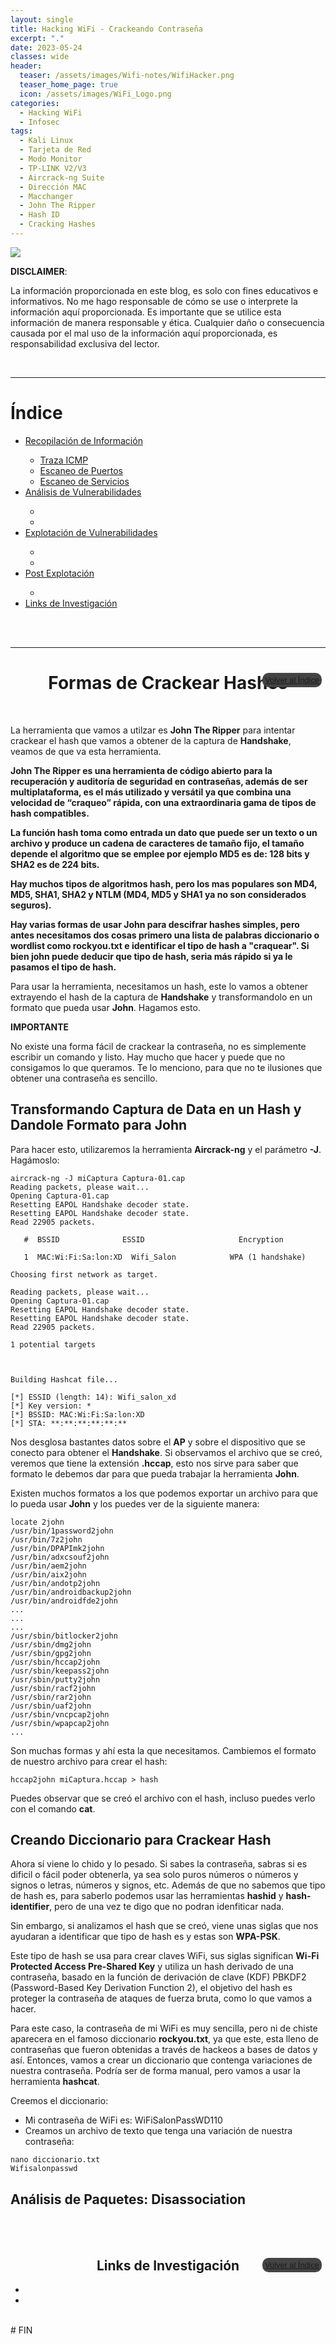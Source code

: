 ```yaml
---
layout: single
title: Hacking WiFi - Crackeando Contraseña
excerpt: "."
date: 2023-05-24
classes: wide
header:
  teaser: /assets/images/Wifi-notes/WifiHacker.png
  teaser_home_page: true
  icon: /assets/images/WiFi_Logo.png
categories:
  - Hacking WiFi
  - Infosec
tags:
  - Kali Linux
  - Tarjeta de Red
  - Modo Monitor
  - TP-LINK V2/V3
  - Aircrack-ng Suite
  - Dirección MAC
  - Macchanger
  - John The Ripper
  - Hash ID
  - Cracking Hashes
---
```

![](/assets/images/Wifi-notes/hackers.jpeg)



**DISCLAIMER**:

La información proporcionada en este blog, es solo con fines educativos e informativos. No me hago responsable de cómo se use o interprete la información aquí proporcionada. Es importante que se utilice esta información de manera responsable y ética. Cualquier daño o consecuencia causada por el mal uso de la información aquí proporcionada, es responsabilidad exclusiva del lector.


<br>
<hr>
<div id="Indice">
	<h1>Índice</h1>
	<ul>
		<li><a href="#Recopilacion">Recopilación de Información</a></li>
			<ul>
				<li><a href="#Ping">Traza ICMP</a></li>
				<li><a href="#Puertos">Escaneo de Puertos</a></li>
				<li><a href="#Servicios">Escaneo de Servicios</a></li>
			</ul>
		<li><a href="#Analisis">Análisis de Vulnerabilidades</a></li>
			<ul>
				<li><a href="#"></a></li>
				<li><a href="#"></a></li>
			</ul>
		<li><a href="#Explotacion">Explotación de Vulnerabilidades</a></li>
			<ul>
				<li><a href="#"></a></li>
				<li><a href="#"></a></li>
			</ul>
		<li><a href="#Post">Post Explotación</a></li>
			<ul>
				<li><a href="#"></a></li>
			</ul>
		<li><a href="#Links">Links de Investigación</a></li>
	</ul>
</div>


<br>
<br>
<hr>
<div style="position: relative;">
 <h1 id="Cracking" style="text-align:center;">Formas de Crackear Hashes</h1>
  <button style="position:absolute; left:80%; top:3%; background-color:#444444; border-radius:10px; border:none; padding:4px;6px; font-size:0.80rem;">
   <a href="#Indice">Volver al Índice</a>
  </button>
</div>
<br>

La herramienta que vamos a utilzar es **John The Ripper** para intentar crackear el hash que vamos a obtener de la captura de **Handshake**, veamos de que va esta herramienta.

**John The Ripper es una herramienta de código abierto para la recuperación y auditoría de seguridad en contraseñas, además de ser multiplataforma, es el más utilizado y versátil ya que combina una velocidad de “craqueo” rápida, con una extraordinaria gama de tipos de hash compatibles.**

**La función hash toma como entrada un dato que puede ser un texto o un archivo y produce un cadena de caracteres de tamaño fijo, el tamaño depende el algoritmo que se emplee por ejemplo MD5 es de: 128 bits y SHA2 es de 224 bits.**

**Hay muchos tipos de algoritmos hash, pero los mas populares son MD4, MD5, SHA1, SHA2 y NTLM (MD4, MD5 y SHA1 ya no son considerados seguros).**

**Hay varias formas de usar John para descifrar hashes simples, pero antes necesitamos dos cosas primero una lista de palabras diccionario o wordlist como rockyou.txt e identificar el tipo de hash a "craquear". Si bien john puede deducir que tipo de hash, seria más rápido si ya le pasamos el tipo de hash.**

Para usar la herramienta, necesitamos un hash, este lo vamos a obtener extrayendo el hash de la captura de **Handshake** y transformandolo en un formato que pueda usar **John**. Hagamos esto.

**IMPORTANTE**

No existe una forma fácil de crackear la contraseña, no es simplemente escribir un comando y listo. Hay mucho que hacer y puede que no consigamos lo que queramos. Te lo menciono, para que no te ilusiones que obtener una contraseña es sencillo. 

<h2 id="Fromato">Transformando Captura de Data en un Hash y Dandole Formato para John</h2>

Para hacer esto, utilizaremos la herramienta **Aircrack-ng** y el parámetro **-J**. Hagámoslo:
```
aircrack-ng -J miCaptura Captura-01.cap
Reading packets, please wait...
Opening Captura-01.cap
Resetting EAPOL Handshake decoder state.
Resetting EAPOL Handshake decoder state.
Read 22905 packets.

   #  BSSID              ESSID                     Encryption

   1  MAC:Wi:Fi:Sa:lon:XD  Wifi_Salon            WPA (1 handshake)

Choosing first network as target.

Reading packets, please wait...
Opening Captura-01.cap
Resetting EAPOL Handshake decoder state.
Resetting EAPOL Handshake decoder state.
Read 22905 packets.

1 potential targets



Building Hashcat file...

[*] ESSID (length: 14): Wifi_salon_xd
[*] Key version: *
[*] BSSID: MAC:Wi:Fi:Sa:lon:XD
[*] STA: **:**:**:**:**:**
```
Nos desglosa bastantes datos sobre el **AP** y sobre el dispositivo que se conecto para obtener el **Handshake**. Si observamos el archivo que se creó, veremos que tiene la extensión **.hccap**, esto nos sirve para saber que formato le debemos dar para que pueda trabajar la herramienta **John**.

Existen muchos formatos a los que podemos exportar un archivo para que lo pueda usar **John** y los puedes ver de la siguiente manera:
```
locate 2john
/usr/bin/1password2john
/usr/bin/7z2john
/usr/bin/DPAPImk2john
/usr/bin/adxcsouf2john
/usr/bin/aem2john
/usr/bin/aix2john
/usr/bin/andotp2john
/usr/bin/androidbackup2john
/usr/bin/androidfde2john
...
...
...
/usr/sbin/bitlocker2john
/usr/sbin/dmg2john
/usr/sbin/gpg2john
/usr/sbin/hccap2john
/usr/sbin/keepass2john
/usr/sbin/putty2john
/usr/sbin/racf2john
/usr/sbin/rar2john
/usr/sbin/uaf2john
/usr/sbin/vncpcap2john
/usr/sbin/wpapcap2john
...
```
Son muchas formas y ahí esta la que necesitamos. Cambiemos el formato de nuestro archivo para crear el hash:
```
hccap2john miCaptura.hccap > hash
```
Puedes observar que se creó el archivo con el hash, incluso puedes verlo con el comando **cat**.

<h2 id="Diccionario">Creando Diccionario para Crackear Hash</h2>

Ahora sí viene lo chido y lo pesado. Si sabes la contraseña, sabras si es dificil o fácil poder obtenerla, ya sea solo puros números o números y signos o letras, números y signos, etc. Además de que no sabemos que tipo de hash es, para saberlo podemos usar las herramientas **hashid** y **hash-identifier**, pero de una vez te digo que no podran idenfiticar nada.

Sin embargo, si analizamos el hash que se creó, viene unas siglas que nos ayudaran a identificar que tipo de hash es y estas son **WPA-PSK**.

Este tipo de hash se usa para crear claves WiFi, sus siglas significan **Wi-Fi Protected Access Pre-Shared Key** y utiliza un hash derivado de una contraseña, basado en la función de derivación de clave (KDF) PBKDF2 (Password-Based Key Derivation Function 2), el objetivo del hash es proteger la contraseña de ataques de fuerza bruta, como lo que vamos a hacer.

Para este caso, la contraseña de mi WiFi es muy sencilla, pero ni de chiste aparecera en el famoso diccionario **rockyou.txt**, ya que este, esta lleno de contraseñas que fueron obtenidas a través de hackeos a bases de datos y así. Entonces, vamos a crear un diccionario que contenga variaciones de nuestra contraseña. Podría ser de forma manual, pero vamos a usar la herramienta **hashcat**. 

Creemos el diccionario:
* Mi contraseña de WiFi es: WiFiSalonPassWD110
* Creamos un archivo de texto que tenga una variación de nuestra contraseña:
```
nano diccionario.txt
Wifisalonpasswd
```









<h2 id="Desasociacion">Análisis de Paquetes: Disassociation</h2>



<br>
<br>
<div style="position: relative;">
 <h2 id="Links" style="text-align:center;">Links de Investigación</h2>
  <button style="position:absolute; left:80%; top:3%; background-color:#444444; border-radius:10px; border:none; padding:4px;6px; font-size:0.80rem;">
   <a href="#Indice">Volver al Índice</a>
  </button>
</div>


* 
* 

<br>
# FIN
